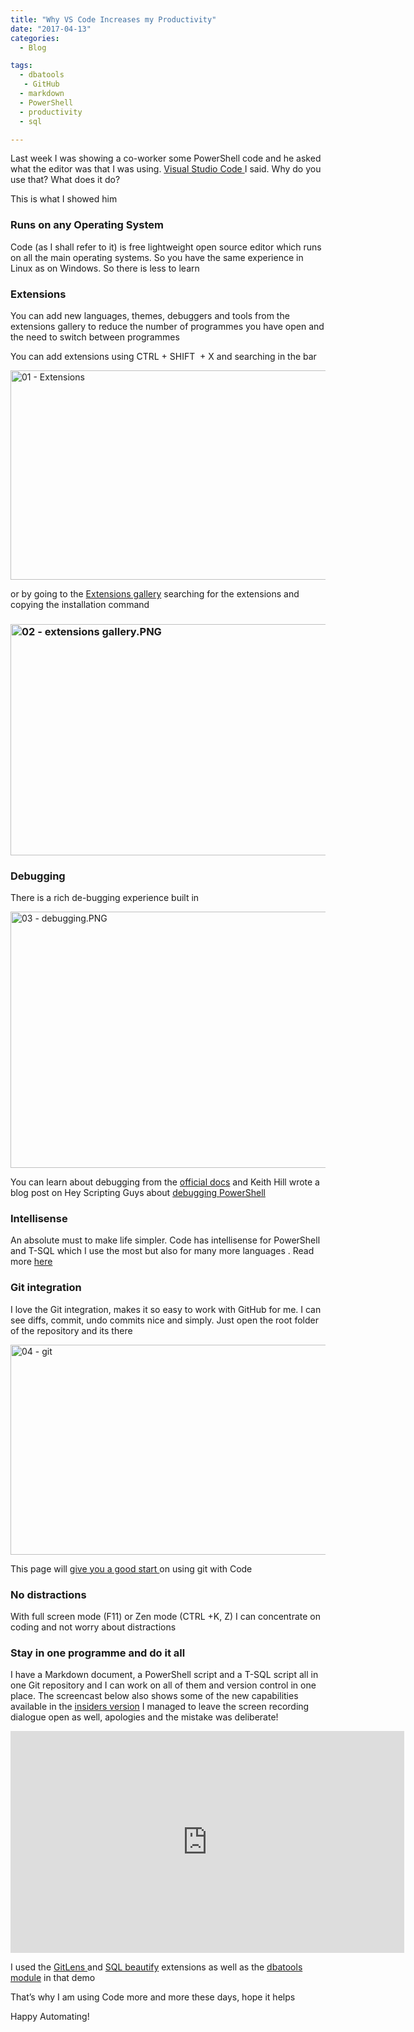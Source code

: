 ```yaml
---
title: "Why VS Code Increases my Productivity"
date: "2017-04-13" 
categories:
  - Blog

tags:
  - dbatools
   - GitHub  
  - markdown
  - PowerShell
  - productivity
  - sql

---
```

<P>Last week I was showing a co-worker some PowerShell code and he asked what the editor was that I was using. <A href="https://code.visualstudio.com/" target=_blank>Visual Studio Code </A>I said. Why do you use that? What does it do?</P>
<P>This is what I showed him</P>
<H3>Runs on any Operating System</H3>
<P>Code (as I shall refer to it) is free lightweight open source editor which runs on all the main operating systems. So you have the same experience in Linux as on Windows. So there is less to learn</P>
<H3>Extensions</H3>
<P>You can add new languages, themes, debuggers and tools from the extensions gallery to reduce the number of programmes you have open and the need to switch between programmes</P>
<P>You can add extensions using CTRL + SHIFT&nbsp; + X and searching in the bar</P>
<P><IMG class="alignnone size-full wp-image-4988" alt="01 - Extensions" src="https://blog.robsewell.com/assets/uploads/2017/04/01-extensions.png?resize=630%2C335&amp;ssl=1" width=630 height=335 data-recalc-dims="1" loading="lazy" data-large-file="https://blog.robsewell.com/assets/uploads/2017/04/01-extensions.png?fit=630%2C335&amp;ssl=1" data-medium-file="https://blog.robsewell.com/assets/uploads/2017/04/01-extensions.png?fit=300%2C160&amp;ssl=1" data-image-description="" data-image-title="01 – Extensions" data-image-meta='{"aperture":"0","credit":"","camera":"","caption":"","created_timestamp":"0","copyright":"","focal_length":"0","iso":"0","shutter_speed":"0","title":"","orientation":"0"}' data-comments-opened="1" data-orig-size="885,471" data-orig-file="https://blog.robsewell.com/assets/uploads/2017/04/01-extensions.png?fit=885%2C471&amp;ssl=1" data-permalink="https://blog.robsewell.com/why-vs-code-increases-my-productivity/01-extensions/#main" data-attachment-id="4988"></P>
<P>or by going to the <A href="https://marketplace.visualstudio.com/VSCode" target=_blank>Extensions gallery</A>&nbsp;searching for the extensions and copying the installation command</P>
<H3><IMG class="alignnone size-full wp-image-4994" alt="02 - extensions gallery.PNG" src="https://blog.robsewell.com/assets/uploads/2017/04/02-extensions-gallery.png?resize=630%2C370&amp;ssl=1" width=630 height=370 data-recalc-dims="1" loading="lazy" data-large-file="https://blog.robsewell.com/assets/uploads/2017/04/02-extensions-gallery.png?fit=630%2C370&amp;ssl=1" data-medium-file="https://blog.robsewell.com/assets/uploads/2017/04/02-extensions-gallery.png?fit=300%2C176&amp;ssl=1" data-image-description="" data-image-title="02 – extensions gallery" data-image-meta='{"aperture":"0","credit":"","camera":"","caption":"","created_timestamp":"0","copyright":"","focal_length":"0","iso":"0","shutter_speed":"0","title":"","orientation":"0"}' data-comments-opened="1" data-orig-size="908,533" data-orig-file="https://blog.robsewell.com/assets/uploads/2017/04/02-extensions-gallery.png?fit=908%2C533&amp;ssl=1" data-permalink="https://blog.robsewell.com/why-vs-code-increases-my-productivity/02-extensions-gallery/#main" data-attachment-id="4994"></H3>
<H3>Debugging</H3>
<P>There is a rich de-bugging experience built in</P>
<P><IMG class="alignnone size-full wp-image-5000" alt="03 - debugging.PNG" src="https://blog.robsewell.com/assets/uploads/2017/04/03-debugging.png?resize=630%2C410&amp;ssl=1" width=630 height=410 data-recalc-dims="1" loading="lazy" data-large-file="https://blog.robsewell.com/assets/uploads/2017/04/03-debugging.png?fit=630%2C410&amp;ssl=1" data-medium-file="https://blog.robsewell.com/assets/uploads/2017/04/03-debugging.png?fit=300%2C195&amp;ssl=1" data-image-description="" data-image-title="03 – debugging" data-image-meta='{"aperture":"0","credit":"","camera":"","caption":"","created_timestamp":"0","copyright":"","focal_length":"0","iso":"0","shutter_speed":"0","title":"","orientation":"0"}' data-comments-opened="1" data-orig-size="968,630" data-orig-file="https://blog.robsewell.com/assets/uploads/2017/04/03-debugging.png?fit=968%2C630&amp;ssl=1" data-permalink="https://blog.robsewell.com/why-vs-code-increases-my-productivity/03-debugging/#main" data-attachment-id="5000"></P>
<P>You can learn about debugging from the <A href="https://code.visualstudio.com/docs/editor/debugging" target=_blank>official docs</A> and Keith Hill wrote a blog post on Hey Scripting Guys about <A href="https://blogs.technet.microsoft.com/heyscriptingguy/2017/02/06/debugging-powershell-script-in-visual-studio-code-part-1/" target=_blank>debugging PowerShell</A></P>
<H3>Intellisense</H3>
<P>An absolute must to make life simpler. Code has intellisense for PowerShell and T-SQL which I use the most but also for many more languages . Read more <A href="https://code.visualstudio.com/docs/editor/intellisense" target=_blank>here</A></P>
<H3>Git integration</H3>
<P>I love the Git integration, makes it so easy to work with GitHub for me. I can see diffs, commit, undo commits nice and simply. Just open the root folder of the repository and its there</P>
<P><IMG class="alignnone size-full wp-image-5008" alt="04 - git" src="https://blog.robsewell.com/assets/uploads/2017/04/04-git.png?resize=630%2C336&amp;ssl=1" width=630 height=336 data-recalc-dims="1" loading="lazy" data-large-file="https://blog.robsewell.com/assets/uploads/2017/04/04-git.png?fit=630%2C336&amp;ssl=1" data-medium-file="https://blog.robsewell.com/assets/uploads/2017/04/04-git.png?fit=300%2C160&amp;ssl=1" data-image-description="" data-image-title="04 – git" data-image-meta='{"aperture":"0","credit":"","camera":"","caption":"","created_timestamp":"0","copyright":"","focal_length":"0","iso":"0","shutter_speed":"0","title":"","orientation":"0"}' data-comments-opened="1" data-orig-size="1886,1007" data-orig-file="https://blog.robsewell.com/assets/uploads/2017/04/04-git.png?fit=1886%2C1007&amp;ssl=1" data-permalink="https://blog.robsewell.com/why-vs-code-increases-my-productivity/04-git/#main" data-attachment-id="5008"></P>
<P>This page will <A href="https://code.visualstudio.com/docs/editor/versioncontrol" target=_blank>give you a good start </A>on using git with Code</P>
<H3>No distractions</H3>
<P>With full screen mode (F11) or Zen mode (CTRL +K, Z) I can concentrate on coding and not worry about distractions</P>
<H3>Stay in one programme and do it all</H3>
<P>I have a Markdown document, a PowerShell script and a T-SQL script all in one Git repository and I can work on all of them and version control in one place. The screencast below also shows some of the new capabilities available in the <A href="https://code.visualstudio.com/insiders" target=_blank>insiders version</A>&nbsp;I managed to leave the screen recording dialogue open as well, apologies and the mistake was deliberate!</P>
<P><SPAN class=embed-youtube style="TEXT-ALIGN: center; DISPLAY: block"><IFRAME class=youtube-player style="BORDER-LEFT-WIDTH: 0px; BORDER-RIGHT-WIDTH: 0px; BORDER-BOTTOM-WIDTH: 0px; BORDER-TOP-WIDTH: 0px" height=355 src="https://www.youtube.com/embed/DMoTXQh9hwc?version=3&amp;rel=1&amp;fs=1&amp;autohide=2&amp;showsearch=0&amp;showinfo=1&amp;iv_load_policy=1&amp;wmode=transparent" width=630 allowfullscreen="true"></IFRAME></SPAN></P>
<P>I used the <A href="https://marketplace.visualstudio.com/items?itemName=eamodio.gitlens" target=_blank>GitLens </A>and <A href="https://marketplace.visualstudio.com/items?itemName=sensourceinc.vscode-sql-beautify" target=_blank>SQL beautify</A> extensions as well as the <A href="https://dbatools.io" target=_blank>dbatools module</A> in that demo</P>
<P>That’s why I am using Code more and more these days, hope it helps</P>
<P>Happy Automating!</P>
<P>&nbsp;</P>
<P>&nbsp;</P>


